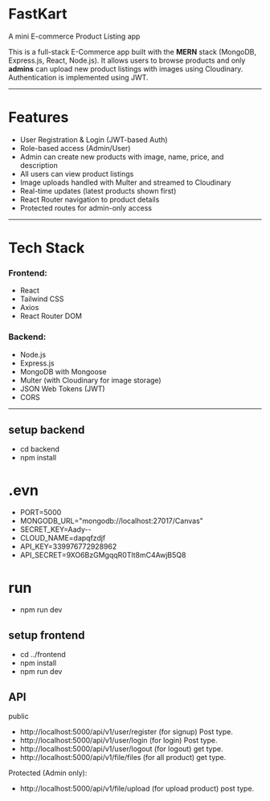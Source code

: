 # FastKart
A mini E-commerce Product Listing app

This is a full-stack E-Commerce app built with the **MERN** stack (MongoDB, Express.js, React, Node.js). It allows users to browse products and only **admins** can upload new product listings with images using Cloudinary. Authentication is implemented using JWT.

---

# Features

-  User Registration & Login (JWT-based Auth)
-  Role-based access (Admin/User)
-  Admin can create new products with image, name, price, and description
-  All users can view product listings
-  Image uploads handled with Multer and streamed to Cloudinary
-  Real-time updates (latest products shown first)
-  React Router navigation to product details
-  Protected routes for admin-only access

---

# Tech Stack

### Frontend:
- React
- Tailwind CSS
- Axios
- React Router DOM

### Backend:
- Node.js
- Express.js
- MongoDB with Mongoose
- Multer (with Cloudinary for image storage)
- JSON Web Tokens (JWT)
- CORS

---

##  setup backend

- cd backend
- npm install

# .evn 

- PORT=5000
- MONGODB_URL="mongodb://localhost:27017/Canvas"
- SECRET_KEY=Aady--
- CLOUD_NAME=dapqfzdjf
- API_KEY=339976772928962
- API_SECRET=9XO6BzGMgqqR0Tlt8mC4AwjB5Q8

# run

- npm run dev

## setup frontend

- cd ../frontend
- npm install
- npm run dev

## API

public 

- http://localhost:5000/api/v1/user/register (for signup) Post type.
- http://localhost:5000/api/v1/user/login (for login) Post type.
- http://localhost:5000/api/v1/user/logout (for logout) get type.
- http://localhost:5000/api/v1/file/files (for all product) get type.

Protected (Admin only):
 
 -  http://localhost:5000/api/v1/file/upload (for upload product) post type.
